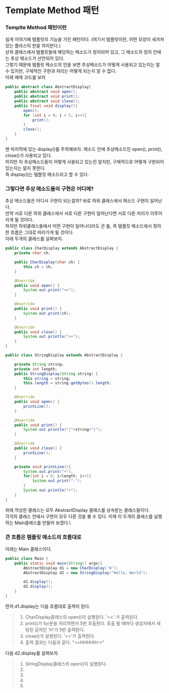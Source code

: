 # Template Method 패턴

### Templte Method 패턴이란
쉽게 이야기해 템플릿의 기능을 가진 패턴이다. (여기서 템플릿이란, 어떤 모양이 새겨져 있는 플라스틱 판을 의미한다.)\
상위 클래스에서 템플릿들에 해당하는 메소드가 정의되어 있고, 그 메소드의 정의 안에는 추상 메소드가 선언되어 있다.\
그렇기 때문에 템플릿 메소드의 안을 보면 추상메소드가 어떻게 사용되고 있는지는 알 수 있지만, 구체적인 구현과 처리는 어떻게 되는지 알 수 없다.\
아래 예제 코드를 보자
```java
public abstract class AbstractDisplay{
    public abstract void open();
    public abstract void print();
    public abstract void close();
    public final void display(){
        open();
        for (int i = 0; i < 5; i++){
            print();
        }
        close();
    }
}
```
맨 마지막에 있는 display()를 주목해보자. 메소드 안에 추상메소드인 open(), print(), close()가 사용되고 있다.\
하지만 저 추상메소드들이 어떻게 사용되고 있는진 알지만, 구체적으로 어떻게 구현되어 있는지는 알지 못한다.\
즉 display()는 템플릿 메소드라고 할 수 있다.

### 그렇다면 추상 메소드들의 구현은 어디에?
추상 메소드들은 어디서 구현이 되는걸까? 바로 하위 클래스에서 메소드 구현이 일어난다.\
만약 서로 다른 하위 클래스에서 서로 다른 구현이 일어난다면 서로 다른 처리가 이루어지게 될 것이다.\
하지만 하위클래스들에서 어떤 구현이 일어나더라도 큰 틀, 즉 템플릿 메소드에서 정의한 흐름은 그대로 따라가게 될 것이다.\
아래 두개의 클래스를 살펴보자.
```java
public class CharDisplay extends AbstractDisplay {
    private char ch;

    public CharDisplay(char ch) {
        this.ch = ch;
    }

    @Override
    public void open() {
        System.out.print("<<");
    }

    @Override
    public void print() {
        System.out.print(ch);
    }

    @Override
    public void close() {
        System.out.println(">>");
    }
}
```
```java
public class StringDisplay extends AbstractDisplay {

    private String string;
    private int length;
    public StringDisplay(String string) {
        this.string = string;
        this.length = string.getBytes().length;
    }

    @Override
    public void open() {
        printLine();
    }

    @Override
    public void print() {
        System.out.println("|"+string+"|");
    }

    @Override
    public void close() {
        printLine();
    }

    private void printLine(){
        System.out.print("+");
        for(int i = 0; i<length; i++){
            System.out.print("-");
        }
        System.out.println("+");
    }
}
```
위에 작성한 클래스는 모두 AbstractDisplay 클래스를 상속받는 클래스들이다.\
각각의 클래스 안에서 구현이 모두 다른 것을 볼 수 있다. 이제 이 두개의 클래스를 실행하는 Main클래스를 만들어 보겠다.\

### 큰 흐름은 템플릿 메소드의 흐름대로
아래는 Main 클래스이다.
```java
public class Main {
    public static void main(String[] args){
        AbstractDisplay d1 = new CharDisplay('H');
        AbstractDisplay d2 = new StringDisplay("Hello, World");

        d1.display();
        d2.display();
    }
}
```
먼저 d1.display는 다음 흐름대로 출력이 된다.
> 1. CharDisplay클래스의 open()이 실행된다. '<<' 가 출력된다.
> 2. print()가 for문을 처리하면서 5번 호출된다. 호출 될 때마다 생성자에서 세팅된 글자인 'H'가 5번 출력된다.
> 3. close()가 실행된다. '>>'가 출력된다.
> 4. 출력 결과는 다음과 같다. "\<\<HHHHH\>\>" 

다음 d2.display를 살펴보자.
> 1. StringDisplay클래스의 open()이 실행된다.
> 2. 
> 3. 
> 4. 
> 1. 